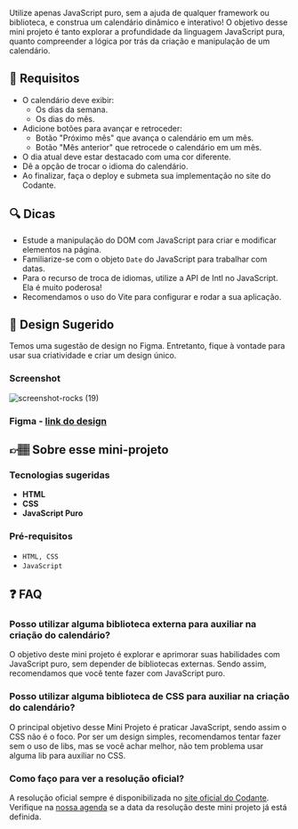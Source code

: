 Utilize apenas JavaScript puro, sem a ajuda de qualquer framework ou biblioteca, e construa um calendário dinâmico e interativo! O objetivo desse mini projeto é tanto explorar a profundidade da linguagem JavaScript pura, quanto compreender a lógica por trás da criação e manipulação de um calendário.

## 🔨 Requisitos

- O calendário deve exibir:
    - Os dias da semana.
    - Os dias do mês.
- Adicione botões para avançar e retroceder:
	- Botão "Próximo mês" que avança o calendário em um mês.
	- Botão "Mês anterior" que retrocede o calendário em um mês.
- O dia atual deve estar destacado com uma cor diferente.
- Dê a opção de trocar o idioma do calendário.
- Ao finalizar, faça o deploy e submeta sua implementação no site do Codante.


## 🔍 Dicas

- Estude a manipulação do DOM com JavaScript para criar e modificar elementos na página.
- Familiarize-se com o objeto `Date` do JavaScript para trabalhar com datas.
- Para o recurso de troca de idiomas, utilize a API de Intl no JavaScript. Ela é muito poderosa!
- Recomendamos o uso do Vite para configurar e rodar a sua aplicação.

## 🎨 Design Sugerido

Temos uma sugestão de design no Figma. Entretanto, fique à vontade para usar sua criatividade e criar um design único.

### Screenshot
![screenshot-rocks (19)](https://github.com/codante-io/mp-calendario-js/assets/6475893/91574622-f195-4eed-927f-2bc2d1246e61)

### Figma - [link do design](https://www.figma.com/community/file/1278015735399148625)

## 👉🏽 Sobre esse mini-projeto

### Tecnologias sugeridas

- **HTML**
- **CSS**
- **JavaScript Puro**

### Pré-requisitos

- `HTML, CSS`
- `JavaScript`

## ❓ FAQ

### Posso utilizar alguma biblioteca externa para auxiliar na criação do calendário?

O objetivo deste mini projeto é explorar e aprimorar suas habilidades com JavaScript puro, sem depender de bibliotecas externas. Sendo assim, recomendamos que você tente fazer com JavaScript puro.

### Posso utilizar alguma biblioteca de CSS para auxiliar na criação do calendário?

O principal objetivo desse Mini Projeto é praticar JavaScript, sendo assim o CSS não é o foco. Por ser um design simples, recomendamos tentar fazer sem o uso de libs, mas se você achar melhor, não tem problema usar alguma lib para auxiliar no CSS.

### Como faço para ver a resolução oficial?

A resolução oficial sempre é disponibilizada no [site oficial do Codante](https://codante.io). Verifique na [nossa agenda](https://codante.io/agenda) se a data da resolução deste mini projeto já está definida. 
